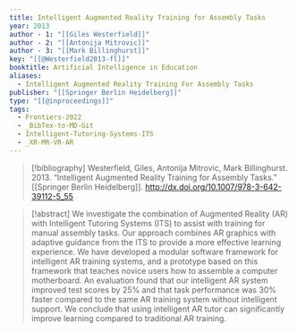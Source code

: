 ```yaml
---
title: Intelligent Augmented Reality Training for Assembly Tasks
year: 2013
author - 1: "[[Giles Westerfield]]"
author - 2: "[[Antonija Mitrovic]]"
author - 3: "[[Mark Billinghurst]]"
key: "[[@Westerfield2013-fl]]"
booktitle: Artificial Intelligence in Education
aliases:
  - Intelligent Augmented Reality Training For Assembly Tasks
publisher: "[[Springer Berlin Heidelberg]]"
type: "[[@inproceedings]]"
tags:
  - Frontiers-2022
  - _BibTex-to-MD-Git
  - Intelligent-Tutoring-Systems-ITS
  - _XR-MR-VR-AR
---
```


> [!bibliography]
> Westerfield, Giles, Antonija Mitrovic, Mark Billinghurst. 2013. “Intelligent Augmented Reality Training for Assembly Tasks.” [[Springer Berlin Heidelberg]]. http://dx.doi.org/10.1007/978-3-642-39112-5_55

> [!abstract]
> We investigate the combination of Augmented Reality (AR) with Intelligent Tutoring Systems (ITS) to assist with training for manual assembly tasks. Our approach combines AR graphics with adaptive guidance from the ITS to provide a more effective learning experience. We have developed a modular software framework for intelligent AR training systems, and a prototype based on this framework that teaches novice users how to assemble a computer motherboard. An evaluation found that our intelligent AR system improved test scores by 25% and that task performance was 30% faster compared to the same AR training system without intelligent support. We conclude that using intelligent AR tutor can significantly improve learning compared to traditional AR training.